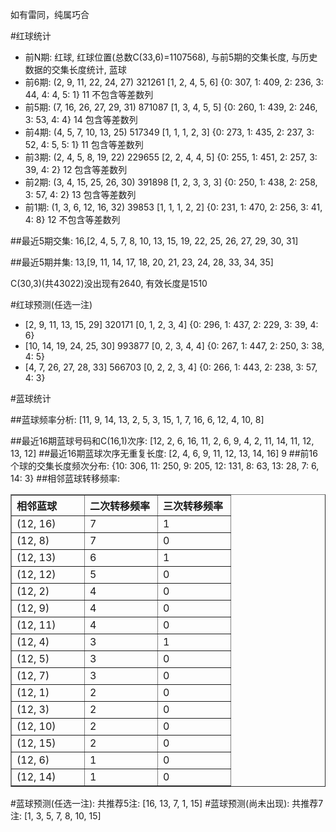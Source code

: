 <!-- 
.. title: 双色球2010028期(2010-03-14)数据分析报告
.. slug: slott-2010028-2010-03-14-report
.. date: 2010-03-15 08:00:00 UTC+08:00
.. tags: Lottery
.. link: 
.. description: 
.. type: text
-->

如有雷同，纯属巧合

<!-- TEASER_END-->

#红球统计

- 前N期: 红球, 红球位置(总数C(33,6)=1107568), 与前5期的交集长度, 与历史数据的交集长度统计, 蓝球
- 前6期: (2, 9, 11, 22, 24, 27) 321261 [1, 2, 4, 5, 6] {0: 307, 1: 409, 2: 236, 3: 44, 4: 4, 5: 1} 11 不包含等差数列
- 前5期: (7, 16, 26, 27, 29, 31) 871087 [1, 3, 4, 5, 5] {0: 260, 1: 439, 2: 246, 3: 53, 4: 4} 14 包含等差数列
- 前4期: (4, 5, 7, 10, 13, 25) 517349 [1, 1, 1, 2, 3] {0: 273, 1: 435, 2: 237, 3: 52, 4: 5, 5: 1} 11 包含等差数列
- 前3期: (2, 4, 5, 8, 19, 22) 229655 [2, 2, 4, 4, 5] {0: 255, 1: 451, 2: 257, 3: 39, 4: 2} 12 包含等差数列
- 前2期: (3, 4, 15, 25, 26, 30) 391898 [1, 2, 3, 3, 3] {0: 250, 1: 438, 2: 258, 3: 57, 4: 2} 13 包含等差数列
- 前1期: (1, 3, 6, 12, 16, 32) 39853 [1, 1, 1, 2, 2] {0: 231, 1: 470, 2: 256, 3: 41, 4: 8} 12 不包含等差数列

##最近5期交集:
16,[2, 4, 5, 7, 8, 10, 13, 15, 19, 22, 25, 26, 27, 29, 30, 31]

##最近5期并集:
13,[9, 11, 14, 17, 18, 20, 21, 23, 24, 28, 33, 34, 35]

C(30,3)(共43022)没出现有2640, 
有效长度是1510

#红球预测(任选一注)

- [2, 9, 11, 13, 15, 29] 320171 [0, 1, 2, 3, 4] {0: 296, 1: 437, 2: 229, 3: 39, 4: 6}
- [10, 14, 19, 24, 25, 30] 993877 [0, 2, 3, 4, 4] {0: 267, 1: 447, 2: 250, 3: 38, 4: 5}
- [4, 7, 26, 27, 28, 33] 566703 [0, 2, 2, 3, 4] {0: 266, 1: 443, 2: 238, 3: 57, 4: 3}

#蓝球统计

##蓝球频率分析:
[11, 9, 14, 13, 2, 5, 3, 15, 1, 7, 16, 6, 12, 4, 10, 8]

##最近16期蓝球号码和C(16,1)次序:
[12, 2, 6, 16, 11, 2, 6, 9, 4, 2, 11, 14, 11, 12, 13, 12]
##最近16期蓝球次序无重复长度:
[2, 4, 6, 9, 11, 12, 13, 14, 16] 9
##前16个球的交集长度频次分布:
{10: 306, 11: 250, 9: 205, 12: 131, 8: 63, 13: 28, 7: 6, 14: 3}
##相邻蓝球转移频率:
<table border="1" class="table table-striped dataframe">
  <thead>
    <tr style="text-align: left;">
      <th style="min-width: 100px;">相邻蓝球</th>
      <th style="min-width: 100px;">二次转移频率</th>
      <th style="min-width: 100px;">三次转移频率</th>
    </tr>
  </thead>
  <tbody>
    <tr>
      <td> (12, 16)</td>
      <td> 7</td>
      <td> 1</td>
    </tr>
    <tr>
      <td>  (12, 8)</td>
      <td> 7</td>
      <td> 0</td>
    </tr>
    <tr>
      <td> (12, 13)</td>
      <td> 6</td>
      <td> 1</td>
    </tr>
    <tr>
      <td> (12, 12)</td>
      <td> 5</td>
      <td> 0</td>
    </tr>
    <tr>
      <td>  (12, 2)</td>
      <td> 4</td>
      <td> 0</td>
    </tr>
    <tr>
      <td>  (12, 9)</td>
      <td> 4</td>
      <td> 0</td>
    </tr>
    <tr>
      <td> (12, 11)</td>
      <td> 4</td>
      <td> 0</td>
    </tr>
    <tr>
      <td>  (12, 4)</td>
      <td> 3</td>
      <td> 1</td>
    </tr>
    <tr>
      <td>  (12, 5)</td>
      <td> 3</td>
      <td> 0</td>
    </tr>
    <tr>
      <td>  (12, 7)</td>
      <td> 3</td>
      <td> 0</td>
    </tr>
    <tr>
      <td>  (12, 1)</td>
      <td> 2</td>
      <td> 0</td>
    </tr>
    <tr>
      <td>  (12, 3)</td>
      <td> 2</td>
      <td> 0</td>
    </tr>
    <tr>
      <td> (12, 10)</td>
      <td> 2</td>
      <td> 0</td>
    </tr>
    <tr>
      <td> (12, 15)</td>
      <td> 2</td>
      <td> 0</td>
    </tr>
    <tr>
      <td>  (12, 6)</td>
      <td> 1</td>
      <td> 0</td>
    </tr>
    <tr>
      <td> (12, 14)</td>
      <td> 1</td>
      <td> 0</td>
    </tr>
  </tbody>
</table>
#蓝球预测(任选一注):
共推荐5注: [16, 13, 7, 1, 15]
#蓝球预测(尚未出现):
共推荐7注: [1, 3, 5, 7, 8, 10, 15]

